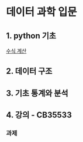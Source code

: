 # 데이터 과학 입문

## 1. python 기초
[수식 계산](./01_calculate.ipynb)
## 2. 데이터 구조

## 3. 기초 통계와 분석

## 4. 강의 - CB35533

### 과제
